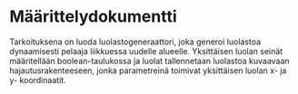 # Määrittelydokumentti

Tarkoituksena on luoda luolastogeneraattori, joka generoi luolastoa dynaamisesti pelaaja liikkuessa uudelle alueelle. Yksittäisen luolan seinät määritellään boolean-taulukossa ja luolat tallennetaan luolastoa kuvaavaan hajautusrakenteeseen, jonka parametreinä toimivat yksittäisen luolan x- ja y- koordinaatit.

